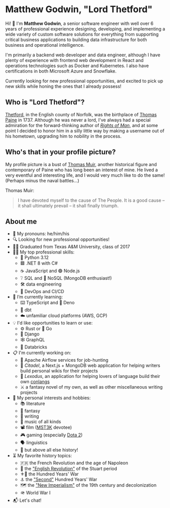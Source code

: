 # Matthew Godwin, "Lord Thetford"
Hi! 👋 I'm **Matthew Godwin**, a senior software engineer with well over 6 years of professional experience designing, developing, and implementing a wide variety of custom software solutions for everything from supporting critical business applications to building data infrastructure for both business and operational intelligence.

I'm primarily a backend web developer and data engineer, although I have plenty of experience with frontend web development in React and operations technologies such as Docker and Kubernetes. I also have certifications in both Microsoft Azure and Snowflake.

Currently looking for new professional opportunities, and excited to pick up new skills while honing the ones that I already possess!

## Who is "Lord Thetford"?
[Thetford](https://en.wikipedia.org/wiki/Thetford), in the English county of Norfolk, was the birthplace of [Thomas Paine](https://en.wikipedia.org/wiki/Thomas_Paine) in 1737. Although he was never a lord, I've always had a special admiration for the forward-thinking author of [*Rights of Man*](https://en.wikipedia.org/wiki/Rights_of_Man), and at some point I decided to honor him in a silly little way by making a username out of his hometown, upgrading him to nobility in the process.

## Who's that in your profile picture?
My profile picture is a bust of [Thomas Muir](https://en.wikipedia.org/wiki/Thomas_Muir_of_Huntershill), another historical figure and contemporary of Paine who has long been an interest of mine. He lived a very eventful and interesting life, and I would very much like to do the same! (Perhaps minus the naval battles...)

Thomas Muir:
> I have devoted myself to the cause of The People. It is a good cause – it shall ultimately prevail – it shall finally triumph.

## About me
- 👋 My pronouns: he/him/his
- 🔍 Looking for new professional opportunities!
- 👨‍🎓 Graduated from Texas A&M University, class of 2017
- 👨‍💻 My top professional skills:
  - 🐍 Python 3.12
  - 🟪 .NET 8 with C#
  - ☕ JavaScript and 🟢 Node.js
  - ❔ SQL and 🌱 NoSQL (MongoDB enthusiast!)
  - 🛠️ data engineering
  - 🐋 DevOps and CI/CD
- 🔬 I’m currently learning:
  - ⌨️ TypeScript and 🦕 Deno
  - 🔶 dbt
  - ☁️ unfamiliar cloud platforms (AWS, GCP)
- 💡 I'd like opportunities to learn or use:
  - ⚙️ Rust or 🐹 Go
  - 🤠 Django
  - 🕸️ GraphQL
  - 🧱 Databricks
- 📋 I'm currently working on:
  - 🎡 Apache Airflow services for job-hunting
  - 📓 *Citadel*, a Next.js + MongoDB web application for helping writers build personal wikis for their projects
  - 🔡 *Lexodus*, an application for helping lovers of language build their own [conlangs](https://en.wikipedia.org/wiki/Constructed_language)
  - ⚔️ a fantasy novel of my own, as well as other miscellaneous writing projects
- 🕺 My personal interests and hobbies:
  - 📚 literature
  - 🐲 fantasy
  - 📝 writing
  - 🎸 music of all kinds
  - 📽️ film ([MST3K](https://mst3k.com/) devotee)
  - 🎮 gaming (especially [Dota 2](https://www.dota2.com/home))
  - 🗣️ linguistics
  - 🏰 but above all else history!
- ⏳ My favorite history topics:
  - 🇫🇷 the French Revolution and the age of Napoleon
  - 📜 the ["English Revolution"](https://en.wikipedia.org/wiki/English_Revolution) of the Stuart period
  - ⚜️🦁 the Hundred Years' War
  - ⚓ the ["Second"](https://en.wikipedia.org/wiki/Second_Hundred_Years'_War) Hundred Years' War
  - 🗺️ the ["New Imperialism"](https://en.wikipedia.org/wiki/New_Imperialism) of the 19th century and decolonization
  - 🪖 World War I
- 📬 Let's chat!
